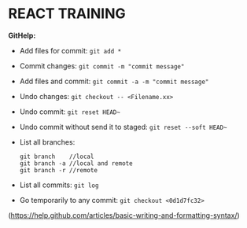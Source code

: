 # REACT TRAINING

**GitHelp:**

* Add files for commit:
    `git add *`

* Commit changes:
    `git commit -m "commit message"`

* Add files and commit:
    `git commit -a -m "commit message"`

* Undo changes:
    `git checkout -- <Filename.xx>`

* Undo commit:
    `git reset HEAD~`

* Undo commit without send it to staged:
    `git reset --soft HEAD~`
    
* List all branches:
    ```
    git branch    //local
    git branch -a //local and remote
    git branch -r //remote
    ```

* List all commits:
    `git log`

* Go temporarily to any commit:
    `git checkout <0d1d7fc32>`
    
(https://help.github.com/articles/basic-writing-and-formatting-syntax/)
    
